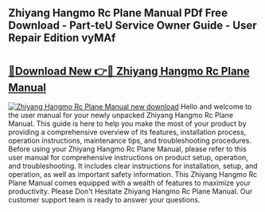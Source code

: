 ## Zhiyang Hangmo Rc Plane Manual PDf Free Download - Part-teU Service Owner Guide - User Repair Edition vyMAf

# <h2><a href="http://bc45251.oget.top/?id=Zhiyang+Hangmo+Rc+Plane+Manual">🔗Download New 👉🔴 Zhiyang Hangmo Rc Plane Manual</a></h2>

[![Zhiyang Hangmo Rc Plane Manual new download](https://i.imgur.com/5g1atiW.png)](http://bc45251.oget.top/?id=Zhiyang+Hangmo+Rc+Plane+Manual)
Hello and welcome to the user manual for your newly unpacked Zhiyang Hangmo Rc Plane Manual. This guide is here to help you make the most of your product by providing a comprehensive overview of its features, installation process, operation instructions, maintenance tips, and troubleshooting procedures. Before using your Zhiyang Hangmo Rc Plane Manual, please refer to this user manual for comprehensive instructions on product setup, operation, and troubleshooting. It includes clear instructions for installation, setup, and operation, as well as important safety information. This Zhiyang Hangmo Rc Plane Manual comes equipped with a wealth of features to maximize your productivity. Please Don't Hesitate Zhiyang Hangmo Rc Plane Manual. Our customer support team is ready to answer your questions.
